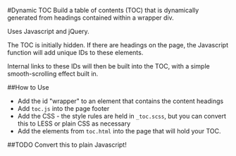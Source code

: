 #Dynamic TOC
Build a table of contents (TOC) that is dynamically generated from headings contained within a wrapper div.

Uses Javascript and jQuery.

The TOC is initially hidden. If there are headings on the page, the Javascript function will add unique IDs to these elements.

Internal links to these IDs will then be built into the TOC, with a simple smooth-scrolling effect built in.

##How to Use
* Add the id "wrapper" to an element that contains the content headings
* Add `toc.js` into the page footer
* Add the CSS - the style rules are held in `_toc.scss`, but you can convert this to LESS or plain CSS as necessary
* Add the elements from `toc.html` into the page that will hold your TOC.

##TODO
Convert this to plain Javascript!
